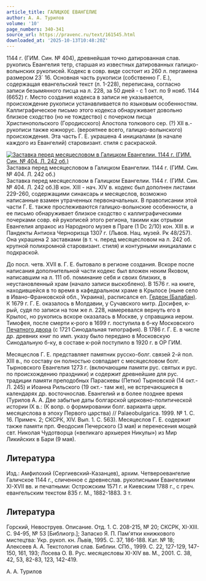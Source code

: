```yaml
---
article_title: ГАЛИЦКОЕ ЕВАНГЕЛИЕ
author: А. А. Турилов
volume: '10'
page_numbers: 340-341
source_url: https://pravenc.ru/text/161545.html
downloaded_at: '2025-10-13T10:48:20Z'
---
```


1144 г. (ГИМ. Син. № 404), древнейшая точно датированная слав. рукопись Евангелия тетр, старшая из известных датированных галицко-волынских рукописей. Кодекс в совр. виде состоит из 260 л. пергамена размером 23´
16. Основная часть рукописи (собственно Г. Е.), содержащая евангельский текст (л. 1-228), переписана, согласно записи безымянного писца на л. 228, за 50 дней - с 1 окт. по 9 нояб. 1144 (6652) г. Место создания кодекса в записи не указывается, происхождение рукописи устанавливается по языковым особенностям. Каллиграфическое письмо этого кодекса обнаруживает довольно близкое сходство (но не тождество) с почерком писца Христинопольского (Городисского) Апостола толкового сер. (?) XII в.- рукописи также южнорус. (вероятнее всего, галицко-волынского) происхождения. Эта часть Г. Е. украшена 4 инициалами (в начале каждого из Евангелий) старовизант. стиля с раскраской.

[![Заставка перед месяцесловом в Галицком Евангелии. 1144 г. (ГИМ. Син. № 404. Л. 242 об.)](https://pravenc.ru/data/844/466/1234/i200.jpg "Кликните для увеличения картинки")](https://pravenc.ru/data/844/466/1234/i400.jpg)Заставка перед месяцесловом в Галицком Евангелии. 1144 г. (ГИМ. Син. № 404. Л. 242 об.)  
Заставка перед месяцесловом в Галицком Евангелии. 1144 г. (ГИМ. Син. № 404. Л. 242 об.)В кон. XIII - нач. XIV в. кодекс был дополнен листами 229-260, содержащими синаксарь и месяцеслов, возможно написанные взамен утраченных первоначальных. В правописании этой части Г. Е. также прослеживаются галицко-волынские особенности, а ее письмо обнаруживает близкое сходство с каллиграфическими почерками совр. ей рукописей этого региона, такими как отрывки Евангелия апракос из Народного музея в Праге (1 Dc 2/10) кон. XIII в. и Пандекты Антиоха Черноризца 1307 г. (Львов. Нац. музей. Рк 48/257). Она украшена 2 заставками (в т. ч. перед месяцесловом на л. 242 об. крупной полихромной старовизант. стиля) и контурными инициалами с подкраской.

До посл. четв. XVII в. Г. Е. бытовало в регионе создания. Вскоре после написания дополнительной части кодекс был вложен неким Яковом, написавшим на л. 111 об. поминание себя и своих близких, в неустановленный храм (начало записи выскоблено). В 1576 г. на книге, находившейся в то время в кафедральном храме в Крылосе (ныне село в Ивано-Франковской обл., Украина), расписался еп. [Гедеон (Балабан)](<https://pravenc.ru/text/Гедеон (Балабан).html>). К 1679 г. Г. Е. оказалось в Молдавии, у Сучавского митр. Досифея, к-рый, судя по записи на том же л. 228, намеревался вернуть его в Крылос, но рукопись вскоре оказалась в Москве, у справщика иером. Тимофея, после смерти к-рого в 1699 г. поступила в б-ку Московского [Печатного двора](<https://pravenc.ru/text/Печатный двор.html>) (с 1721 Синодальная типография). В 1786 г. Г. Е. в числе др. древних книг по имп. указу было передано в Московскую Синодальную б-ку, в составе к-рой поступило в 1920 г. в ОР ГИМ.

Месяцеслов Г. Е. представляет памятник русско-болг. связей 2-й пол. XIII в., по составу он полностью совпадает с месяцесловом болг. Тырновского Евангелия 1273 г. (включающим памяти рус. святых и рус. по происхождению праздники) и содержит древнейшие для рус. традиции памяти преподобных Параскевы (Петки) Тырновской (14 окт.- Л. 245) и Иоанна Рильского (19 окт.- там же), не встречающиеся в календарях др. восточнослав. Евангелий и в более позднее время (Турилов А. А. Две забытые даты болгарской церковно-политической истории IX в.: (К вопр. о формировании болг. варианта церк. месяцеслова в эпоху Первого царства) // Palaeobulgarica. 1999. № 1. С. 16. Примеч. 2; СКСРК, XIV. Вып. 1. С. 563). Месяцеслов Г. Е. содержит также памяти прп. Феодосия Печерского (3 мая) и перенесения мощей свт. Николая Чудотворца («великаго архыерея Никулы») из Мир Ликийских в Бари (9 мая).

## Литература

Изд.: Амфилохий (Сергиевский-Казанцев), архим. Четвероевангелие Галичское 1144 г., сличенное с древнеслав. рукописными Евангелиями XI-XVII вв. и печатными: Острожским 1571 г. и Киевским 1788 г., с греч. евангельским текстом 835 г. М., 1882-1883. 3 т.

## Литература

Горский, Невоструев. Описание. Отд. 1. С. 208-215, № 20; СКСРК, XI-XIII. С. 94-95, № 53 [Библиогр.]; Запаско Я. П. Пам'ятки книжкового мистецтва: Укр. рукоп. кн. Львiв, 1995. С. 37, 186-188. Кат. № 18; Алексеев А. А. Текстология слав. Библии. СПб., 1999. С. 22, 127-129, 147-150, 161, 193; Лосева О. В. Рус. месяцесловы XI-XIV вв. М., 2001. С. 38, 42, 53, 82-83, 123, 142-419.

А. А. Турилов
